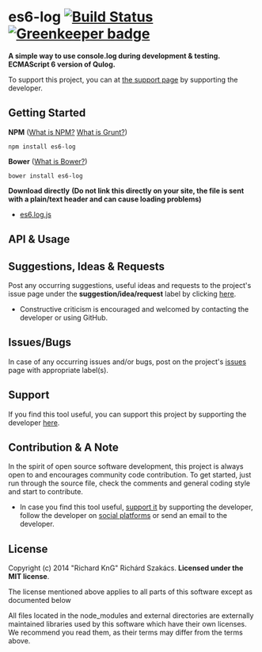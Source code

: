es6-log [![Build Status](https://travis-ci.org/richard-kng/es6-log.svg?branch=master)](https://travis-ci.org/richard-kng/es6-log) [![Greenkeeper badge](https://badges.greenkeeper.io/richrdkng/es6-log.svg)](https://greenkeeper.io/)
=======
__A simple way to use console.log during development & testing. ECMAScript 6 version of Qulog.__

To support this project, you can at [the support page](http://richard-kng.github.io/support/) by supporting the developer.

Getting Started
---------------

__NPM__ ([What is NPM?](https://docs.nodejitsu.com/articles/getting-started/npm/what-is-npm) [What is Grunt?](http://gruntjs.com/))

    npm install es6-log

__Bower__ ([What is Bower?](http://bower.io/))

    bower install es6-log

__Download directly__ __(Do not link this directly on your site, the file is sent with a plain/text header and can cause loading problems)__

- [es6.log.js](https://raw.githubusercontent.com/richard-kng/es6-log/master/lib/es6.log.js)

API & Usage
-----------

Suggestions, Ideas & Requests
-----------------------------
Post any occurring suggestions, useful ideas and requests to the project's issue page under the __suggestion/idea/request__ label by clicking [here](https://github.com/richard-kng/es6-log/labels/suggestion/idea/request).

 - Constructive criticism is encouraged and welcomed by contacting the developer or using GitHub.

Issues/Bugs
-----------
In case of any occurring issues and/or bugs, post on the project's [issues](https://github.com/richard-kng/es6-log/issues) page with appropriate label(s).

Support
-------
If you find this tool useful, you can support this project by supporting the developer [here](http://richard-kng.github.io/support/).

Contribution & A Note
---------------------
In the spirit of open source software development, this project is always open to and encourages community code contribution. To get started, just run through the source file, check the comments and general coding style and start to contribute.

- In case you find this tool useful, [support it](http://richard-kng.github.io/support/) by supporting the developer, follow the developer on [social platforms](http://richard-kng.github.io/support/#social) or send an email to the developer.

License
-------
Copyright (c) 2014 "Richard KnG" Richárd Szakács. __Licensed under the MIT license__.

The license mentioned above applies to all parts of this software except as
documented below

All files located in the node_modules and external directories are
externally maintained libraries used by this software which have their
own licenses. We recommend you read them, as their terms may differ from
the terms above.